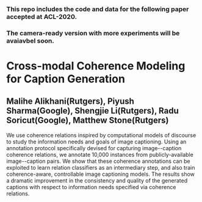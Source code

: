 ### This repo includes the code and data for the following paper accepted at ACL-2020.
### The camera-ready version with more experiments will be avaiavbel soon.

# Cross-modal Coherence Modeling for Caption Generation
## Malihe Alikhani(Rutgers), Piyush Sharma(Google), Shengjie Li(Rutgers), Radu Soricut(Google), Matthew Stone(Rutgers)

We use coherence relations inspired by computational models of discourse to study the information needs and goals of image captioning.
Using an annotation protocol specifically devised for capturing image--caption coherence relations, we annotate 10,000 instances from publicly-available image--caption pairs.
We show that these coherence annotations can be exploited to learn relation classifiers as an intermediary step, and also train coherence-aware, controllable image captioning models.
The results show a dramatic improvement in the consistency and quality of the generated captions with respect to information needs specified via coherence relations.
